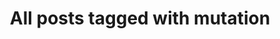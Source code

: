 ---
layout: tag
title: "All posts tagged with mutation"
permalink: /weblog/tags/mutation/
taxonomy: mutation
---